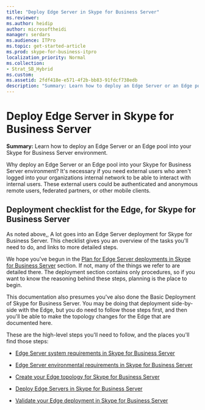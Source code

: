 ```yaml
---
title: "Deploy Edge Server in Skype for Business Server"
ms.reviewer: 
ms.author: heidip
author: microsoftheidi
manager: serdars
ms.audience: ITPro
ms.topic: get-started-article
ms.prod: skype-for-business-itpro
localization_priority: Normal
ms.collection: 
- Strat_SB_Hybrid
ms.custom: 
ms.assetid: 2fdf418e-e571-4f2b-bb83-91fdcf738edb
description: "Summary: Learn how to deploy an Edge Server or an Edge pool into your Skype for Business Server environment."
---
```


# Deploy Edge Server in Skype for Business Server
 
**Summary:** Learn how to deploy an Edge Server or an Edge pool into your Skype for Business Server environment.
  
Why deploy an Edge Server or an Edge pool into your Skype for Business Server environment? It's necessary if you need external users who aren't logged into your organizations internal network to be able to interact with internal users. These external users could be authenticated and anonymous remote users, federated partners, or other mobile clients.
  
## Deployment checklist for the Edge, for Skype for Business Server

As noted above,, A lot goes into an Edge Server deployment for Skype for Business Server. This checklist gives you an overview of the tasks you'll need to do, and links to more detailed steps.
  
We hope you've begun in the [Plan for Edge Server deployments in Skype for Business Server](../../plan-your-deployment/edge-server-deployments/edge-server-deployments.md) section. If not, many of the things we refer to are detailed there. The deployment section contains only procedures, so if you want to know the reasoning behind these steps, planning is the place to begin.
  
This documentation also presumes you've also done the Basic Deployment of Skype for Business Server. You may be doing that deployment side-by-side with the Edge, but you do need to follow those steps first, and then you'll be able to make the topology changes for the Edge that are documented here.
  
These are the high-level steps you'll need to follow, and the places you'll find those steps:
  
- [Edge Server system requirements in Skype for Business Server](../../plan-your-deployment/edge-server-deployments/system-requirements.md)
    
- [Edge Server environmental requirements in Skype for Business Server](../../plan-your-deployment/edge-server-deployments/edge-environmental-requirements.md)
    
- [Create your Edge topology for Skype for Business Server](create-your-edge-topology.md)
    
- [Deploy Edge Servers in Skype for Business Server](deploy-edge-servers.md)
    
- [Validate your Edge deployment in Skype for Business Server](validate-edge-deployment.md)
    

